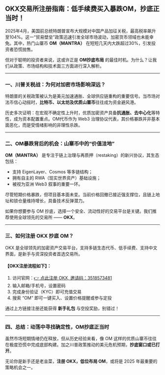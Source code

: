 

## OKX交易所注册指南：低手续费买入暴跌OM，抄底正当时！

2025年4月，美国前总统特朗普宣布大规模对中国产品加征关税，最高税率飙升至104%。这一“贸易壁垒”政策迅速引发全球市场波动，加密货币领域也未能幸免。其中，热门山寨币 **OM（MANTRA）** 在短短几天内大跌超过30%，引发投资者恐慌抛售。

但对于聪明的投资者来说，这或许正是 **OM抄底布局** 的最佳时机。为什么？让我们从政策、市场结构和技术面三方面进行深入解析。

---

### 一、川普关税战：为何对加密市场影响深远？

特朗普的关税政策被认为是美元加速通胀、全球供应链重构的重要信号。当市场对法币信心动摇时，**比特币、以太坊及优质山寨币**往往成为资金避风港。

历史多次证明：在宏观不确定性上升时，优质加密资产具备**抗通胀、去中心化**等特性，成为资本配置重点。OM代币作为 Web3 治理协议代表，其价格暴跌并非基本面恶化，而是受情绪影响的非理性杀跌。

---

### 二、OM暴跌背后的机会：山寨币中的“价值洼地”

**OM（MANTRA）** 是专注于链上治理与再质押（restaking）的新兴协议，其生态包括：

- 支持 EigenLayer、Cosmos 等多链结构；
- 拥有自主的 RWA（现实世界资产）基础设施；
- 被视为亚洲 Web3 叙事的重要一环。

尽管短期价格暴跌，但项目基本面未变。当前价格回撤已接近强支撑位，且链上地址和锁仓量维持增长，具备技术反弹潜力。

如果你想要参与 OM 抄底，选择一个安全、流动性好的交易平台是关键。我们推荐使用全球领先的交易所 —— **OKX**。

---

### 三、如何注册 OKX 抄底 OM？

OKX 是全球领先的加密资产交易平台，支持多链生态代币、低手续费、支持中文界面，是新手与资深投资者首选交易所。

#### 【OKX注册流程如下】：

1. 访问官网：[👉 点此注册 OKX, 邀请码：3518573481](https://bly.one/okx2)  
2. 输入邮箱/手机号，设置密码  
3. 完成身份验证（KYC）即可充值交易  
4. 搜索 “OM” 即可一键买入、设置价格提醒或参与定投  

通过上方链接注册还能获得 **新手礼包** 与空投奖励，别错过！

---

### 四、总结：动荡中寻找确定性，OM抄底正当时

虽然市场短期情绪仍在释放，但从历史经验来看，像 OM 这样的优质山寨币往往在极度恐慌中完成底部构建。加之川普政策推动的美元危机预期，**抄底窗口或已打开**。

无论你是新手还是老韭菜，**注册 OKX，低位布局 OM**，或将是 2025 年最重要的策略机会之一。
